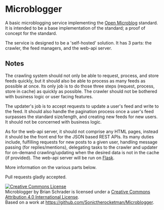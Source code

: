 # Microblogger

A basic microblogging service implementing the [Open Microblog][1] standard. It is intended to be a base implementation of the standard; a proof of concept for the standard.

[1]: https://github.com/Sonictherocketman/Open-Microblog

The service is designed to be a 'self-hosted' solution. It has 3 parts: the crawler, the feed managers, and the web-api server.

## Notes

The crawling system should not only be able to request, process, and store feeds quickly, but it should also be able to process as many feeds as possible at once. Its only job is to do those three steps (request, process, store in cache) as quickly as possible. The crawler should not be bothered with business logic or user facing features.

The updater's job is to accept requests to update a user's feed and write to the feed. It should also handle the pagination process once a user's feed surpasses the standard size/length, and creating new feeds for new users. It should not be concerned with business logic.

As for the web-api server, it should not comprise any HTML pages, instead it should be the front end for the JSON based REST APIs. Its many duties include, fulfilling requests for new posts to a given user, handling message passing (for replies/mentions), delegating tasks to the crawler and updater for on-demand crawling/updating when the desired data is not in the cache (if provided). The web-api server will be run on [Flask][2].

[2]: http://flask.pocoo.org/ 
 
More information on the various parts below.

Pull requests gladly accepted.

<a rel="license" href="http://creativecommons.org/licenses/by/4.0/"><img alt="Creative Commons License" style="border-width:0" src="https://i.creativecommons.org/l/by/4.0/80x15.png" /></a><br /><span xmlns:dct="http://purl.org/dc/terms/" property="dct:title">Microblogger</span> by <span xmlns:cc="http://creativecommons.org/ns#" property="cc:attributionName">Brian Schrader</span> is licensed under a <a rel="license" href="http://creativecommons.org/licenses/by/4.0/">Creative Commons Attribution 4.0 International License</a>.<br />Based on a work at <a xmlns:dct="http://purl.org/dc/terms/" href="https://github.com/Sonictherocketman/Microblogger" rel="dct:source">https://github.com/Sonictherocketman/Microblogger</a>.
